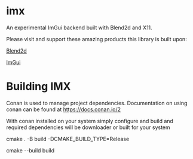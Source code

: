 # imx
An experimental ImGui backend built with Blend2d and X11.

Please visit and support these amazing products this library is built upon:

[Blend2d](https://blend2d.com)

[ImGui](https://github.com/ocornut/imgui)

# Building IMX
Conan is used to manage project dependencies. Documentation on using conan can be found at https://docs.conan.io/2

With conan installed on your system simply configure and build and required dependencies will be downloader or built for your system

cmake . -B build -DCMAKE_BUILD_TYPE=Release

cmake --build build

